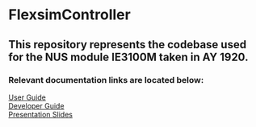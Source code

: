 # FlexsimController

<h2> This repository represents the codebase used for the NUS module IE3100M taken in AY 1920. </h2>

<h3> Relevant documentation links are located below: </h3>

<a href="/docs/User Guide.pdf" type="application/pdf">User Guide</a> <br>
<a href="/docs/Developer Guide.pdf" type="application/pdf">Developer Guide</a> <br>
<a href="/docs/NUS Presentation.pdf" type="application/pdf">Presentation Slides</a>

